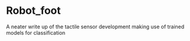 # Robot_foot
A neater write up of the tactile sensor development making use of trained models for classification
